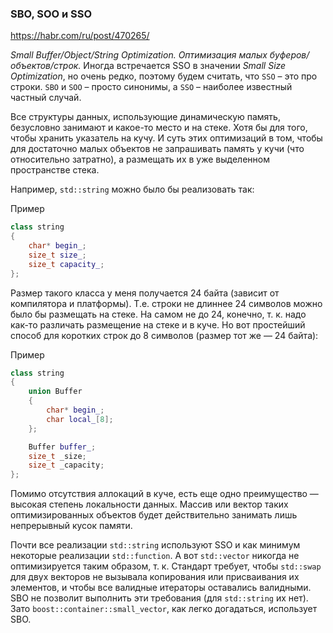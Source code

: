 ### SBO, SOO и SSO

https://habr.com/ru/post/470265/

*Small Buffer/Object/String Optimization. Оптимизация малых буферов/объектов/строк.* Иногда встречается SSO в значении *Small Size Optimization*, но очень редко, поэтому будем считать, что `SSO` – это про строки. `SBO` и `SOO` – просто синонимы, а `SSO` – наиболее известный частный случай.

Все структуры данных, использующие динамическую память, безусловно занимают и какое-то место и на стеке. Хотя бы для того, чтобы хранить указатель на кучу. И суть этих оптимизаций в том, чтобы для достаточно малых объектов не запрашивать память у кучи (что относительно затратно), а размещать их в уже выделенном пространстве стека.

Например, `std::string` можно было бы реализовать так:

Пример

```c++
class string
{
    char* begin_;
    size_t size_;
    size_t capacity_;
};
```

Размер такого класса у меня получается 24 байта (зависит от компилятора и платформы). Т.е. строки не длиннее 24 символов можно было бы размещать на стеке. На самом не до 24, конечно, т. к. надо как-то различать размещение на стеке и в куче. Но вот простейший способ для коротких строк до 8 символов (размер тот же — 24 байта):

Пример

```c++
class string
{
    union Buffer
    {
        char* begin_;
        char local_[8];
    };

    Buffer buffer_;
    size_t _size;
    size_t _capacity;
};
```

Помимо отсутствия аллокаций в куче, есть еще одно преимущество — высокая степень локальности данных. Массив или вектор таких оптимизированных объектов будет действительно занимать лишь непрерывный кусок памяти.

Почти все реализации `std::string` используют SSO и как минимум некоторые реализации `std::function`. А вот `std::vector` никогда не оптимизируется таким образом, т. к. Стандарт требует, чтобы `std::swap` для двух векторов не вызывала копирования или присваивания их элементов, и чтобы все валидные итераторы оставались валидными. SBO не позволит выполнить эти требования (для `std::string` их нет). Зато `boost::container::small_vector`, как легко догадаться, использует SBO.
